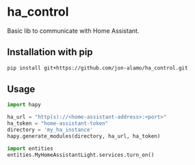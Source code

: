 # ha_control

Basic lib to communicate with Home Assistant.

## Installation with pip

```bash
pip install git+https://github.com/jon-alamo/ha_control.git
```

## Usage

```python
import hapy

ha_url = "http(s)://<home-assistant-address>:<port>"
ha_token = "home-assistant-token"
directory = 'my_ha_instance'
hapy.generate_modules(directory, ha_url, ha_token)
```

```python
import entities
entities.MyHomeAssistantLight.services.turn_on()
```
